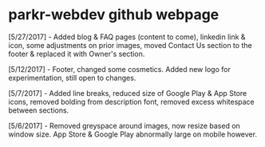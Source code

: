 # parkr-webdev github webpage

[5/27/2017] - Added blog & FAQ pages (content to come), linkedin link & icon, some adjustments on prior images, moved Contact Us section to the footer & replaced it with Owner's section.

[5/12/2017] - Footer, changed some cosmetics.  Added new logo for experimentation, still open to changes.

[5/7/2017] - Added line breaks, reduced size of Google Play & App Store icons, removed bolding from description font, removed excess whitespace between sections.

[5/6/2017] - Removed greyspace around images, now resize based on window size.  App Store & Google Play abnormally large on mobile however.
